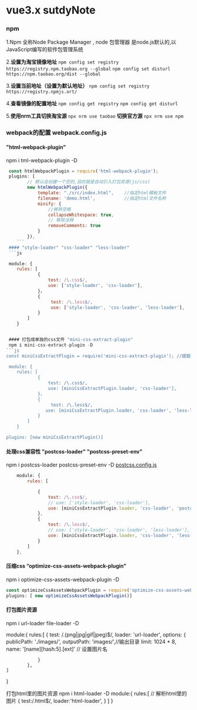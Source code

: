 # vue3.x sutdyNote


### **npm**
1.Npm 全称Node Package Manager , node 包管理器
是node.js默认的,以JavaScript编写的软件包管理系统

2.**设置为淘宝镜像地址**
```npm config set registry https://registry.npm.taobao.org --global```
```npm config set disturl https://npm.taobao.org/dist --global```

3.**设置当前地址（设置为默认地址）**
```npm config set registry https://registry.npmjs.ort/```

4.**查看镜像的配置地址**
```npm config get registry```
```npm config get disturl```

5.**使用nrm工具切换淘宝源**
```npx nrm use taobao```
**切换官方源**
```npx nrm use npm```

### webpack的配置 **webpack.config.js**

 #### "html-webpack-plugin"
 npm i tml-webpack-plugin -D
```js
 const htmlWebpackPlugin = require('html-webpack-plugin');
 plugins: [
        // 默认会创建一个空的,目的就是自动引入打包资源(js/css)
        new htmlWebpackPlugin({
            template: "./src/index.html",    //指定html模板文件
            filename: 'demo.html',           //指定html文件名称
            minify: {
                //移除空格
                collapseWhitespace: true,
                // 移除注释
                removeComments: true
            }
        }),
    ```
 #### "style-loader" "css-loader" "less-loader"
 ```js

 module: {
    rules: [
            {
                test: /\.css$/,
                use: ['style-loader', 'css-loader'],
            }，
            {
                 test: /\.less$/,
                 use: ['style-loader', 'css-loader', 'less-loader'],
            }
        ]
    }


 #### 打包成单独的css文件 "mini-css-extract-plugin" 
 npm i mini-css-extract-plugin -D
```js
const miniCssExtractPlugin = require('mini-css-extract-plugin'); //提取css为单独文件的插件

 module: {
    rules: [
            {
                test: /\.css$/,
                use: [miniCssExtractPlugin.loader, 'css-loader'],
            }，
            {
                 test: /\.less$/,
               use: [miniCssExtractPlugin.loader, 'css-loader', 'less-loader'],
            }
        ]
    }

plugins: [new miniCssExtractPlugin()]
```

 #### 处理css兼容性 "postcss-loader" "postcss-preset-env"  
 npm i postcss-loader postcss-preset-env -D
[postcss.config.js](postcss.config.js)
```js
    module: {
        rules: [

            {
                test: /\.css$/,
                // use: ['style-loader', 'css-loader'],
                use: [miniCssExtractPlugin.loader, 'css-loader', 'postcss-loader'],   //提取css为单独文件
            },
            {
                test: /\.less$/,
                // use: ['style-loader', 'css-loader', 'less-loader'],
                use: [miniCssExtractPlugin.loader, 'css-loader', 'less-loader', 'postcss-loader'],//提取css为单独文件
            }
        ]
    },

```
 #### 压缩css “optimize-css-assets-webpack-plugin"
 npm i optimize-css-assets-webpack-plugin -D
```js
const optimizeCssAssetsWebpackPlugin = require('optimize-css-assets-webpack-plugin')
plugins: [ new optimizeCssAssetsWebpackPlugin()]
```


#### 打包图片资源
npm i url-loader file-loader -D

module:{
    rules:[
         {
                test: /\.(png|jpg|gif|jpeg)$/,
                loader: 'url-loader',
                options: {
                    publicPath: './images/',
                    outputPath: 'images/',//输出目录
                    limit: 1024 * 8,
                    name: '[name][hash:5].[ext]' // 设置图片名

                }
            },
    ]
}


打包html里的图片资源
 npm i html-loader -D
module:{
    rules:[
           // 解析html里的图片
            {
                test:/\.html$/,
                loader:'html-loader',
            }
    ]
}